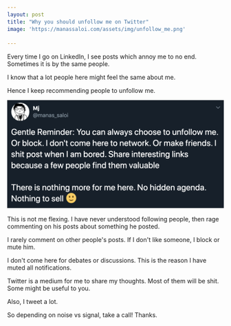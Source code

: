 ```yaml
---
layout: post
title: "Why you should unfollow me on Twitter"
image: 'https://manassaloi.com/assets/img/unfollow_me.png'

---
```


Every time I go on LinkedIn, I see posts which annoy me to no end. Sometimes it is by the same people.

I know that a lot people here might feel the same about me.

Hence I keep recommending people to unfollow me.

![Unfollow me](/assets/img/unfollow_me.png)

This is not me flexing. I have never understood following people, then rage commenting on his posts about something he posted.

I rarely comment on other people's posts. If I don't like someone, I block or mute him.

I don't come here for debates or discussions. This is the reason I have muted all notifications.

Twitter is a medium for me to share my thoughts. Most of them will be shit. Some might be useful to you.

Also, I tweet a lot.

So depending on noise vs signal, take a call! Thanks.
